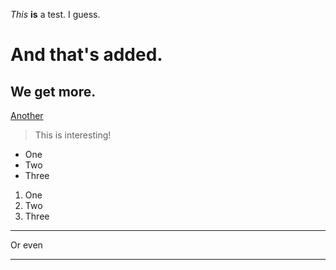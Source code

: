 *This* **is** a test. I guess.
# And that's added.
## We get more.
[Another](https://amccully.github.io/cse15l-lab-reports/another)
> This is interesting!

* One
* Two
* Three

1. One
2. Two
3. Three

---
Or even
***

